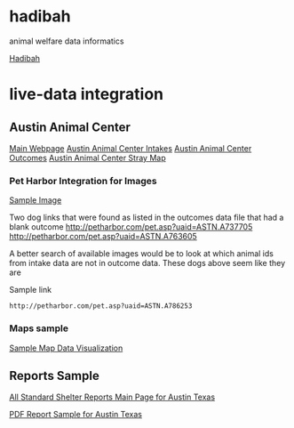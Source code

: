 # hadibah
animal welfare data informatics

[Hadibah](http://www.hadibah.com)

# live-data integration
## Austin Animal Center

[Main Webpage](http://www.austintexas.gov/department/aac)
[Austin Animal Center Intakes](https://data.austintexas.gov/Health-and-Community-Services/Austin-Animal-Center-Intakes/wter-evkm)
[Austin Animal Center Outcomes](https://data.austintexas.gov/Health-and-Community-Services/Austin-Animal-Center-Outcomes/9t4d-g238)
[Austin Animal Center Stray Map](https://data.austintexas.gov/Health-and-Community-Services/Austin-Animal-Center-Stray-Map/kz4x-q9k5)


### Pet Harbor Integration for Images

[Sample Image](http://petharbor.com/pet.asp?uaid=ASTN.A786253)

Two dog links that were found as listed in the outcomes data file that had a blank outcome
http://petharbor.com/pet.asp?uaid=ASTN.A737705
http://petharbor.com/pet.asp?uaid=ASTN.A763605

A better search of available images would be to look at which animal ids from intake data are not in outcome data.
These dogs above seem like they are 

Sample link
```
http://petharbor.com/pet.asp?uaid=ASTN.A786253
```
### Maps sample
[Sample Map Data Visualization](https://data.austintexas.gov/Health-and-Community-Services/Austin-Animal-Center-Found-Pets-Map/hye6-gvq2)

## Reports Sample

[All Standard Shelter Reports Main Page for Austin Texas](http://www.austintexas.gov/department/reports-1)

[PDF Report Sample for Austin Texas](http://www.austintexas.gov/sites/default/files/files/Animal_Services/Monthly_Reports/CYReport2017.pdf)


